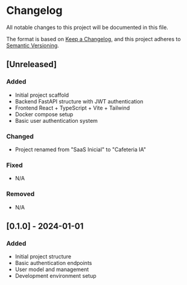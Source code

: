 # Changelog

All notable changes to this project will be documented in this file.

The format is based on [Keep a Changelog](https://keepachangelog.com/en/1.0.0/),
and this project adheres to [Semantic Versioning](https://semver.org/spec/v2.0.0.html).

## [Unreleased]

### Added
- Initial project scaffold
- Backend FastAPI structure with JWT authentication
- Frontend React + TypeScript + Vite + Tailwind
- Docker compose setup
- Basic user authentication system

### Changed
- Project renamed from "SaaS Inicial" to "Cafeteria IA"

### Fixed
- N/A

### Removed
- N/A

## [0.1.0] - 2024-01-01

### Added
- Initial project structure
- Basic authentication endpoints
- User model and management
- Development environment setup